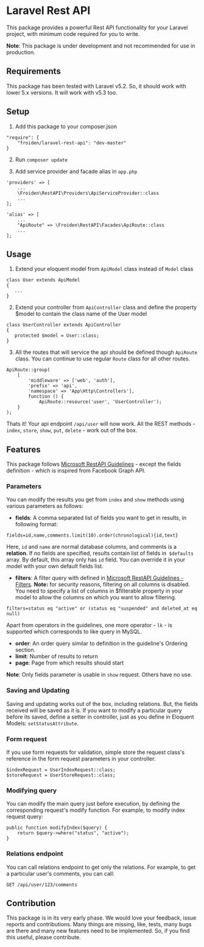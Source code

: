 # Laravel Rest API
This package provides a powerful Rest API functionality for your Laravel project, with minimum code required for you to write.

**Note**: This package is under development and not recommended for use in production.

## Requirements
This package has been tested with Laravel v5.2. So, it should work with lower 5.x versions. It will work with v5.3 too.

## Setup
1) Add this package to your composer.json
```
"require": {
    "froiden/laravel-rest-api": "dev-master"
}
```

2) Run `composer update`

3) Add service provider and facade alias in `app.php`

```
'providers' => [
	...
    \Froiden\RestAPI\Providers\ApiServiceProvider::class
	...
];

'alias' => [
	...
    "ApiRoute" => \Froiden\RestAPI\Facades\ApiRoute::class
	...
];
```

## Usage
1) Extend your eloquent model from `ApiModel` class instead of `Model` class

```
class User extends ApiModel
{
   ...
}
```

2) Extend your controller from `ApiController` class and define the property $model to contain the class name of the User model

```
class UserController extends ApiController
{
   protected $model = User::class;
}
```

3) All the routes that will service the api should be defined though `ApiRoute` class. You can continue to use 
regular `Route` class for all other routes.

```
ApiRoute::group(
	[
		'middleware' => ['web', 'auth'],
		'prefix' => 'api',
		'namespace' => 'App\Http\Controllers'],
		function () {
    		ApiRoute::resource('user', 'UserController');
	}
);
```

Thats it! Your api endpoint `/api/user` will now work. All the REST methods - `index`, `store`, `show`, `put`, `delete` - work out of the box.

## Features

This package follows [Microsoft RestAPI Guidelines](https://github.com/Microsoft/api-guidelines/blob/master/Guidelines.md) - except the fields definition - which is inspired from Facebook Graph API.

### Parameters

You can modify the results you get from `index` and `show` methods using various parameters as follows:

* **fields**: A comma separated list of fields you want to get in results, in following format:

```
fields=id,name,comments.limit(10).order(chronological){id,text}
```

Here, `id` and `name` are normal database columns, and comments is a **relation**. If no fields are specified, results contain list of fields in` $defaults` array. By default, this array only has `id` field. You can override it in your model with your own default fields list.

* **filters**: A filter query with defined in [Microsoft RestAPI Guidelines - Filters](https://github.com/Microsoft/api-guidelines/blob/master/Guidelines.md#97-filtering). **Note:** for security reasons, filtering on all columns is disabled. You need to specify a list of columns in $filterable property in your model to allow the columns on which you want to allow filtering.

```
filters=status eq "active" or (status eq "suspended" and deleted_at eq null)
```
Apart from operators in the guidelines, one more operator - `lk` - is supported which corresponds to like query in MySQL.

* **order**: An order query similar to definition in the guideline's Ordering section.
* **limit**: Number of results to return
* **page**: Page from which results should start

**Note**: Only fields parameter is usable in `show` request. Others have no use.

### Saving and Updating

Saving and updating works out of the box, including relations. But, the fields received will be saved as it is. If you want to modify a particular query before its saved, define a setter in controller, just as you define in Eloquent Models: `setStatusAttribute`.

### Form request

If you use form requests for validation, simple store the request class's reference in the form request parameters in your controller:

```
$indexRequest = UserIndexRequest::class;
$storeRequest = UserStoreRequest::class;
```

### Modifying query

You can modify the main query just before execution, by defining the corresponding request's modify function. For example, to modify index request query:

```
public function modifyIndex($query) {
	return $query->where("status", "active");
}
```

### Relations endpoint

You can call relations endpoint to get only the relations. For example, to get a particular user's comments, you can call:

```
GET /api/user/123/comments
```

## Contribution
This package is in its very early phase. We would love your feedback, issue reports and contributions. Many things are missing, like, tests, many bugs are there and many new features need to be implemented. So, if you find this useful, please contribute.
